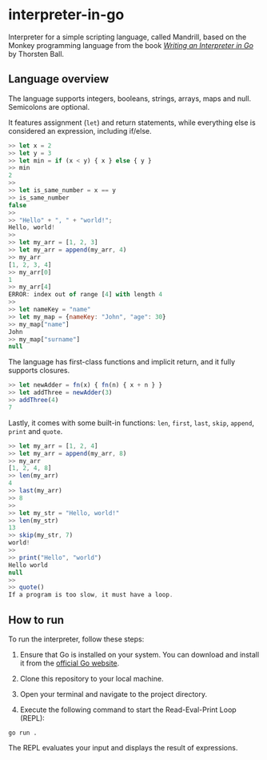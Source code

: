 # interpreter-in-go

Interpreter for a simple scripting language, called Mandrill, based on the Monkey programming language from the book <a href="https://interpreterbook.com" target="_blank">_Writing an Interpreter in Go_</a> by Thorsten Ball. 

## Language overview 

The language supports integers, booleans, strings, arrays, maps and null. Semicolons are optional. 

It features assignment (`let`) and return statements, while everything else is considered an expression, including if/else.

```javascript
>> let x = 2
>> let y = 3
>> let min = if (x < y) { x } else { y } 
>> min
2
>>
>> let is_same_number = x == y
>> is_same_number
false
>>
>> "Hello" + ", " + "world!";
Hello, world!
>>
>> let my_arr = [1, 2, 3]
>> let my_arr = append(my_arr, 4)
>> my_arr
[1, 2, 3, 4]
>> my_arr[0]
1
>> my_arr[4]
ERROR: index out of range [4] with length 4
>>
>> let nameKey = "name"
>> let my_map = {nameKey: "John", "age": 30}
>> my_map["name"]
John
>> my_map["surname"]
null
```

The language has first-class functions and implicit return, and it fully supports closures.

```javascript
>> let newAdder = fn(x) { fn(n) { x + n } }
>> let addThree = newAdder(3)
>> addThree(4)
7
```

Lastly, it comes with some built-in functions: `len`, `first`, `last`, `skip`, `append`, `print` and `quote`.

```javascript
>> let my_arr = [1, 2, 4]
>> let my_arr = append(my_arr, 8)
>> my_arr
[1, 2, 4, 8]
>> len(my_arr)
4
>> last(my_arr)
>> 8
>>
>> let my_str = "Hello, world!"
>> len(my_str)
13
>> skip(my_str, 7)
world!
>> 
>> print("Hello", "world")
Hello world
null
>>
>> quote()
If a program is too slow, it must have a loop.
```


## How to run

To run the interpreter, follow these steps:

1. Ensure that Go is installed on your system. You can download and install it from the <a href="https://go.dev/dl" target="_blank">official Go website</a>.

1. Clone this repository to your local machine.

1. Open your terminal and navigate to the project directory.

1. Execute the following command to start the Read-Eval-Print Loop (REPL):

```
go run .
```
The REPL evaluates your input and displays the result of expressions.
